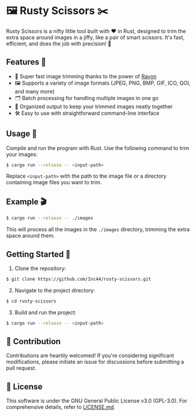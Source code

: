 # 🖼️ Rusty Scissors ✂️

Rusty Scissors is a nifty little tool built with ❤️ in Rust, designed to trim the extra space around images in a jiffy, like a pair of smart scissors. It's fast, efficient, and does the job with precision! 🎯

## Features 🌟
- 🚀 Super fast image trimming thanks to the power of [Rayon](https://crates.io/crates/rayon)
- 🖼 Supports a variety of image formats (JPEG, PNG, BMP, GIF, ICO, QOI, and many more)
- 🗂 Batch processing for handling multiple images in one go
- 📁 Organized output to keep your trimmed images neatly together
- 🛠 Easy to use with straightforward command-line interface

## Usage 💼

Compile and run the program with Rust. Use the following command to trim your images:

```bash
$ cargo run --release -- <input-path>
```

Replace `<input-path>` with the path to the image file or a directory containing image files you want to trim.

## Example 🎬

```bash
$ cargo run --release -- ./images
```

This will process all the images in the `./images` directory, trimming the extra space around them.

## Getting Started 🚀

1. Clone the repository:

```bash
$ git clone https://github.com/Inc44/rusty-scissors.git
```

2. Navigate to the project directory:

```bash
$ cd rusty-scissors
```

3. Build and run the project:

```bash
$ cargo run --release -- <input-path>
```

## 🤝 Contribution

Contributions are heartily welcomed! If you're considering significant modifications, please initiate an issue for discussions before submitting a pull request.

## 📜 License

This software is under the GNU General Public License v3.0 (GPL-3.0). For comprehensive details, refer to [LICENSE.md](LICENSE.md).
